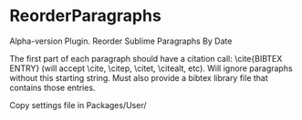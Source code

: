 # ReorderParagraphs
Alpha-version Plugin.
Reorder Sublime Paragraphs By Date

The first part of each paragraph should have a citation call: \cite{BIBTEX ENTRY} (will accept \cite, \citep, \citet, \citealt, etc). 
Will ignore paragraphs without this starting string. Must also provide a bibtex library file that contains those entries.

Copy settings file in Packages/User/ 
